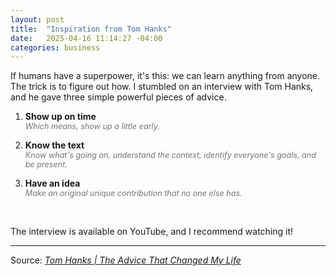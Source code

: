 ```yaml
---
layout: post
title:  "Inspiration from Tom Hanks"
date:   2025-04-16 11:14:27 -04:00
categories: business
---
```


If humans have a superpower, it's this: we can learn anything from anyone. The trick is to figure out how.
I stumbled on an interview with Tom Hanks, and he gave three simple powerful pieces of advice.

1. **Show up on time**  
    <span class="sub">Which means, show up a little early.</span>

2. **Know the text**  
    <span class="sub">Know what's going on, understand the context, identify everyone's goals, and be present. </span>

3. **Have an idea**  
    <span class="sub">Make an original unique contribution that no one else has.</span>  
<br/>

The interview is available on YouTube, and I recommend watching it!

---
Source: [_Tom Hanks \| The Advice That Changed My Life_](https://youtu.be/gV_PSbMzSeM?si=Vigk0xwUc1zLGJrX)


<head>
<style>
/* REFERENCE: https://m2.material.io/design/color/the-color-system.html#tools-for-picking-colors */
.sub {
    color: #757575; /* Gray 400 */
    font-size: 0.9em;
    font-style: italic;
}
</style>
</head>